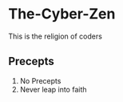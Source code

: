 # The-Cyber-Zen
This is the religion of coders

## Precepts
1. No Precepts
2. Never leap into faith
